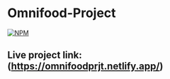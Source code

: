 ﻿# Omnifood-Project
 [![NPM](https://img.shields.io/npm/l/react)](https://github.com/wealthczarena/Omnifood-Project/blob/main/LICENSE) 
 
 

## Live project link: (https://omnifoodprjt.netlify.app/)
